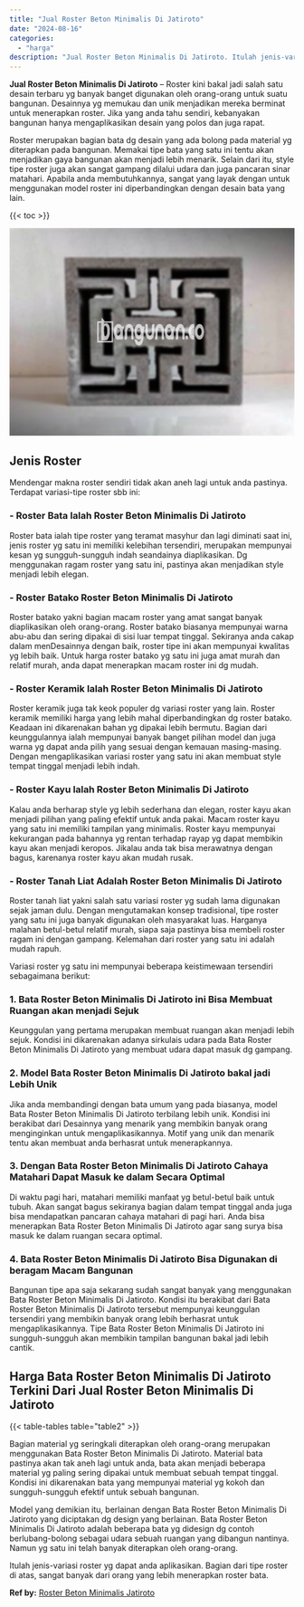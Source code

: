 ```yaml
---
title: "Jual Roster Beton Minimalis Di Jatiroto"
date: "2024-08-16"
categories: 
  - "harga"
description: "Jual Roster Beton Minimalis Di Jatiroto. Itulah jenis-variasi roster yg dapat anda aplikasikan. Bagian dari tipe roster di atas, sangat banyak dari orang yan..."
---
```


**Jual Roster Beton Minimalis Di Jatiroto** – Roster kini bakal jadi salah satu desain terbaru yg banyak banget digunakan oleh orang-orang untuk suatu bangunan. Desainnya yg memukau dan unik menjadikan mereka berminat untuk menerapkan roster. Jika yang anda tahu sendiri, kebanyakan bangunan hanya mengaplikasikan desain yang polos dan juga rapat.

Roster merupakan bagian bata dg desain yang ada bolong pada material yg diterapkan pada bangunan. Memakai tipe bata yang satu ini tentu akan menjadikan gaya bangunan akan menjadi lebih menarik. Selain dari itu, style tipe roster juga akan sangat gampang dilalui udara dan juga pancaran sinar matahari. Apabila anda membutuhkannya, sangat yang layak dengan untuk menggunakan model roster ini diperbandingkan dengan desain bata yang lain.

{{< toc >}}

![Jual Roster Beton Minimalis Di Jatiroto](/images/bata-roster-minimalis-06.png)

## Jenis Roster

Mendengar makna roster sendiri tidak akan aneh lagi untuk anda pastinya. Terdapat variasi-tipe roster sbb ini:

### \- Roster Bata Ialah Roster Beton Minimalis Di Jatiroto

Roster bata ialah tipe roster yang teramat masyhur dan lagi diminati saat ini, jenis roster yg satu ini memiliki kelebihan tersendiri, merupakan mempunyai kesan yg sungguh-sungguh indah seandainya diaplikasikan. Dg menggunakan ragam roster yang satu ini, pastinya akan menjadikan style menjadi lebih elegan.

### \- Roster Batako Roster Beton Minimalis Di Jatiroto

Roster batako yakni bagian macam roster yang amat sangat banyak diaplikasikan oleh orang-orang. Roster batako biasanya mempunyai warna abu-abu dan sering dipakai di sisi luar tempat tinggal. Sekiranya anda cakap dalam menDesainnya dengan baik, roster tipe ini akan mempunyai kwalitas yg lebih baik. Untuk harga roster batako yg satu ini juga amat murah dan relatif murah, anda dapat menerapkan macam roster ini dg mudah.

### \- Roster Keramik Ialah Roster Beton Minimalis Di Jatiroto

Roster keramik juga tak keok populer dg variasi roster yang lain. Roster keramik memiliki harga yang lebih mahal diperbandingkan dg roster batako. Keadaan ini dikarenakan bahan yg dipakai lebih bermutu. Bagian dari keunggulannya ialah mempunyai banyak banget pilihan model dan juga warna yg dapat anda pilih yang sesuai dengan kemauan masing-masing. Dengan mengaplikasikan variasi roster yang satu ini akan membuat style tempat tinggal menjadi lebih indah.

### \- Roster Kayu Ialah Roster Beton Minimalis Di Jatiroto

Kalau anda berharap style yg lebih sederhana dan elegan, roster kayu akan menjadi pilihan yang paling efektif untuk anda pakai. Macam roster kayu yang satu ini memiliki tampilan yang minimalis. Roster kayu mempunyai kekurangan pada bahannya yg rentan terhadap rayap yg dapat membikin kayu akan menjadi keropos. Jikalau anda tak bisa merawatnya dengan bagus, karenanya roster kayu akan mudah rusak.

### \- Roster Tanah Liat Adalah Roster Beton Minimalis Di Jatiroto

Roster tanah liat yakni salah satu variasi roster yg sudah lama digunakan sejak jaman dulu. Dengan mengutamakan konsep tradisional, tipe roster yang satu ini juga banyak digunakan oleh masyarakat luas. Harganya malahan betul-betul relatif murah, siapa saja pastinya bisa membeli roster ragam ini dengan gampang. Kelemahan dari roster yang satu ini adalah mudah rapuh.

Variasi roster yg satu ini mempunyai beberapa keistimewaan tersendiri sebagaimana berikut:

### 1\. Bata Roster Beton Minimalis Di Jatiroto ini Bisa Membuat Ruangan akan menjadi Sejuk

Keunggulan yang pertama merupakan membuat ruangan akan menjadi lebih sejuk. Kondisi ini dikarenakan adanya sirkulais udara pada Bata Roster Beton Minimalis Di Jatiroto yang membuat udara dapat masuk dg gampang.

### 2\. Model Bata Roster Beton Minimalis Di Jatiroto bakal jadi Lebih Unik

Jika anda membandingi dengan bata umum yang pada biasanya, model Bata Roster Beton Minimalis Di Jatiroto terbilang lebih unik. Kondisi ini berakibat dari Desainnya yang menarik yang membikin banyak orang menginginkan untuk mengaplikasikannya. Motif yang unik dan menarik tentu akan membuat anda berhasrat untuk menerapkannya.

### 3\. Dengan Bata Roster Beton Minimalis Di Jatiroto Cahaya Matahari Dapat Masuk ke dalam Secara Optimal

Di waktu pagi hari, matahari memiliki manfaat yg betul-betul baik untuk tubuh. Akan sangat bagus sekiranya bagian dalam tempat tinggal anda juga bisa mendapatkan pancaran cahaya matahari di pagi hari. Anda bisa menerapkan Bata Roster Beton Minimalis Di Jatiroto agar sang surya bisa masuk ke dalam ruangan secara optimal.

### 4\. Bata Roster Beton Minimalis Di Jatiroto Bisa Digunakan di beragam Macam Bangunan

Bangunan tipe apa saja sekarang sudah sangat banyak yang menggunakan Bata Roster Beton Minimalis Di Jatiroto. Kondisi itu berakibat dari Bata Roster Beton Minimalis Di Jatiroto tersebut mempunyai keunggulan tersendiri yang membikin banyak orang lebih berhasrat untuk mengaplikasikannya. Tipe Bata Roster Beton Minimalis Di Jatiroto ini sungguh-sungguh akan membikin tampilan bangunan bakal jadi lebih cantik.

## Harga Bata Roster Beton Minimalis Di Jatiroto Terkini Dari Jual Roster Beton Minimalis Di Jatiroto

{{< table-tables table="table2" >}}

Bagian material yg seringkali diterapkan oleh orang-orang merupakan menggunakan Bata Roster Beton Minimalis Di Jatiroto. Material bata pastinya akan tak aneh lagi untuk anda, bata akan menjadi beberapa material yg paling sering dipakai untuk membuat sebuah tempat tinggal. Kondisi ini dikarenakan bata yang mempunyai material yg kokoh dan sungguh-sungguh efektif untuk sebuah bangunan.

Model yang demikian itu, berlainan dengan Bata Roster Beton Minimalis Di Jatiroto yang diciptakan dg design yang berlainan. Bata Roster Beton Minimalis Di Jatiroto adalah beberapa bata yg didesign dg contoh berlubang-bolong sebagai udara sebuah ruangan yang dibangun nantinya. Namun yg satu ini telah banyak diterapkan oleh orang-orang.

Itulah jenis-variasi roster yg dapat anda aplikasikan. Bagian dari tipe roster di atas, sangat banyak dari orang yang lebih menerapkan roster bata.

**Ref by:** [Roster Beton Minimalis Jatiroto](https://id.wikipedia.org/wiki/Roster)
